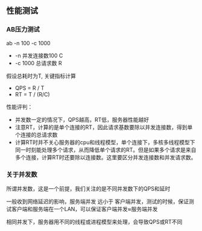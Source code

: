 ## 性能测试

### AB压力测试

ab -n 100 -c 1000 

* -n 并发连接数100 C
* -c 1000 总请求数 R

假设总耗时为T, 关键指标计算

* QPS = R / T
* RT = T / (R/C)

性能评判：

* 并发数一定的情况下，QPS越高，RT低，服务器性能越好
* 注意RT，计算的是单个连接的RT，因此请求基数要除以并发连接数，得到单个连接的总请求数
* 计算RT时并不关心服务器的cpu和线程模型，单个连接下，多核多线程模型下同一时刻能处理多个请求，从而降低单个请求的RT。但是如果多个请求是来自多个连接，计算RT时还要除以连接数。这里要区分并发连接数和并发请求数。

### 关于并发数

所谓并发数，这是一个前提，我们关注的是不同并发数下的QPS和延时

一般收到网络延迟的影响，服务端并发 远小于 客户端并发，测试的时候，保证测试客户端和服务端在一个LAN，可以保证客户端并发≈服务端并发

相同并发下，服务器用不同的线程或进程模型来处理，会导致QPS或RT不同
